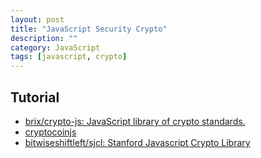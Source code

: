 ```yaml
---
layout: post
title: "JavaScript Security Crypto"
description: ""
category: JavaScript
tags: [javascript, crypto]
---
```


## Tutorial

- [brix/crypto-js: JavaScript library of crypto standards.](https://github.com/brix/crypto-js)
- [cryptocoinjs](https://github.com/cryptocoinjs?page=2)
- [bitwiseshiftleft/sjcl: Stanford Javascript Crypto Library](https://github.com/bitwiseshiftleft/sjcl)


